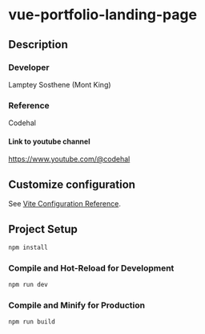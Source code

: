 # vue-portfolio-landing-page

## Description

### Developer

Lamptey Sosthene (Mont King)

### Reference

Codehal

#### Link to youtube channel

https://www.youtube.com/@codehal

## Customize configuration

See [Vite Configuration Reference](https://vitejs.dev/config/).

## Project Setup

```sh
npm install
```

### Compile and Hot-Reload for Development

```sh
npm run dev
```

### Compile and Minify for Production

```sh
npm run build
```
